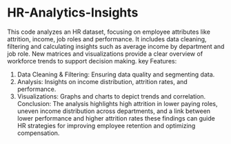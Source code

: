 # HR-Analytics-Insights
This code analyzes an HR dataset, focusing on employee attributes like attrition, income, job roles and performance. It includes data cleaning, filtering and calculating insights such as average income by department and job role. New matrices and visualizations provide a clear overview of workforce trends to support decision making.
key Features:
1. Data Cleaning & Filtering: Ensuring data quality and segmenting data.
2. Analysis: Insights on income distribution, attrition rates, and performance.
3. Visualizations: Graphs and charts to depict trends and correlation.
Conclusion:
    The analysis highlights high attrition in lower paying roles, uneven income distribution across departments, and a link between lower performance and higher attrition rates these findings can guide HR strategies for improving employee retention and optimizing compensation.
